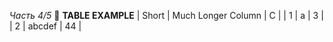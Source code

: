 *Часть 4/5*
📰 **TABLE EXAMPLE**
| Short | Much Longer Column | C  |
| 1     | a                  | 3  |
| 2     | abcdef             | 44 |
